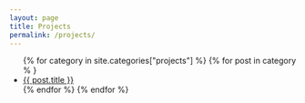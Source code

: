 ```yaml
---
layout: page
title: Projects
permalink: /projects/
---
```

<ul>
{% for category in site.categories["projects"] %}
	{% for post in category % }
		<li><a href="{{ post.url }}">{{ post.title }}</a></li>
	{% endfor %}
{% endfor %}
</ul>